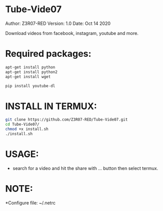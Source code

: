 #                      Tube-Vide07

Author: Z3R07-RED
Version: 1.0
Date: Oct 14 2020

Download videos from facebook, instagram, youtube and more.

Required packages:
======
```bash
apt-get install python
apt-get install python2
apt-get install wget
```
```python
pip install youtube-dl
```

INSTALL IN TERMUX:
======
```bash
git clone https://github.com/Z3R07-RED/Tube-Vide07.git
cd Tube-Vide07/
chmod +x install.sh
./install.sh
```

USAGE:
======

* search for a video and hit the share with ... button then select termux.

NOTE:
======
*Configure file: ~/.netrc
